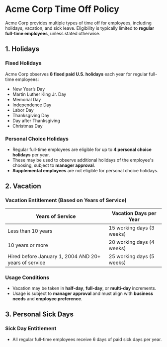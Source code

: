 # Acme Corp Time Off Policy
Acme Corp provides multiple types of time off for employees, including holidays, vacation, and sick leave. Eligibility is typically limited to **regular full-time employees**, unless stated otherwise.
## 1. Holidays
### Fixed Holidays
Acme Corp observes **8 fixed paid U.S. holidays** each year for regular full-time employees:
* New Year’s Day
* Martin Luther King Jr. Day
* Memorial Day
* Independence Day
* Labor Day
* Thanksgiving Day
* Day after Thanksgiving
* Christmas Day
### Personal Choice Holidays
* Regular full-time employees are eligible for up to **4 personal choice holidays** per year.
* These may be used to observe additional holidays of the employee's choosing, subject to **manager approval**.
* **Supplemental employees** are not eligible for personal choice holidays.
## 2. Vacation
### Vacation Entitlement (Based on Years of Service)
| Years of Service                                      | Vacation Days per Year    |
| ----------------------------------------------------- | ------------------------- |
| Less than 10 years                                    | 15 working days (3 weeks) |
| 10 years or more                                      | 20 working days (4 weeks) |
| Hired before January 1, 2004 AND 20+ years of service | 25 working days (5 weeks) |
### Usage Conditions
* Vacation may be taken in **half-day**, **full-day**, or **multi-day** increments.
* Usage is subject to **manager approval** and must align with **business needs** and **employee preference**.
## 3. Personal Sick Days
### Sick Day Entitlement
* All regular full-time employees receive 6 days of paid sick days per year.